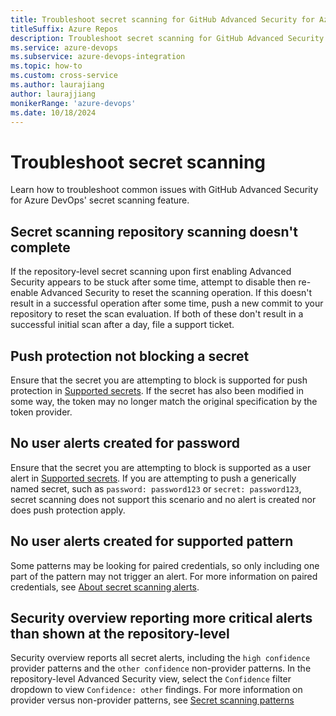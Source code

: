 ```yaml
---
title: Troubleshoot secret scanning for GitHub Advanced Security for Azure DevOps 
titleSuffix: Azure Repos
description: Troubleshoot secret scanning for GitHub Advanced Security for Azure DevOps.
ms.service: azure-devops
ms.subservice: azure-devops-integration
ms.topic: how-to 
ms.custom: cross-service
ms.author: laurajiang
author: laurajjiang
monikerRange: 'azure-devops'
ms.date: 10/18/2024
---
```


# Troubleshoot secret scanning 

Learn how to troubleshoot common issues with GitHub Advanced Security for Azure DevOps' secret scanning feature.

## Secret scanning repository scanning doesn't complete 
If the repository-level secret scanning upon first enabling Advanced Security appears to be stuck after some time, attempt to disable then re-enable Advanced Security to reset the scanning operation. If this doesn't result in a successful operation after some time, push a new commit to your repository to reset the scan evaluation. If both of these don't result in a successful initial scan after a day, file a support ticket.

## Push protection not blocking a secret 
Ensure that the secret you are attempting to block is supported for push protection in [Supported secrets](github-advanced-security-secret-scan-patterns.md#supported-secrets). If the secret has also been modified in some way, the token may no longer match the original specification by the token provider. 

## No user alerts created for password
Ensure that the secret you are attempting to block is supported as a user alert in [Supported secrets](github-advanced-security-secret-scan-patterns.md#supported-secrets). If you are attempting to push a generically named secret, such as `password: password123` or `secret: password123`, secret scanning does not support this scenario and no alert is created nor does push protection apply.

## No user alerts created for supported pattern
Some patterns may be looking for paired credentials, so only including one part of the pattern may not trigger an alert. For more information on paired credentials, see [About secret scanning alerts](./github-advanced-security-secret-scanning#about-secret-scanning-alerts).

## Security overview reporting more critical alerts than shown at the repository-level
Security overview reports all secret alerts, including the `high confidence` provider patterns and the `other confidence` non-provider patterns. In the repository-level Advanced Security view, select the `Confidence` filter dropdown to view `Confidence: other` findings. For more information on provider versus non-provider patterns, see [Secret scanning patterns](./github-advanced-security-secret-scan-patterns.md#non-provider-patterns)
